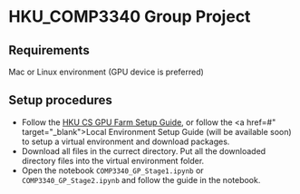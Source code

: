 # HKU_COMP3340 Group Project

## Requirements

Mac or Linux environment (GPU device is preferred)

## Setup procedures
* Follow the <a href="https://github.com/WuKunhuan/HKU_COMP3340/tree/main/HKU%20CS%20GPU%20Farm" target="_blank">HKU CS GPU Farm Setup Guide</a>, or follow the <a href=#" target="_blank">Local Environment Setup Guide</a> (will be available soon) to setup a virtual environment and download packages. 
* Download all files in the currect directory. Put all the downloaded directory files into the virtual environment folder. 
* Open the notebook ```COMP3340_GP_Stage1.ipynb``` or ```COMP3340_GP_Stage2.ipynb``` and follow the guide in the notebook. 
